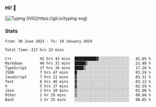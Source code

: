 ### Hi!  👋

[![Typing SVG](https://readme-typing-svg.herokuapp.com?font=Fira+Code&pause=1000&width=435&lines=Hello!+I'm+Texiwustion.)](https://git.io/typing-svg)

### Stats

<!--START_SECTION:waka-->

```txt
From: 30 June 2023 - To: 19 January 2024

Total Time: 217 hrs 23 mins

C++             92 hrs 43 mins  ██████████▓░░░░░░░░░░░░░░   42.65 %
Markdown        46 hrs 31 mins  █████▒░░░░░░░░░░░░░░░░░░░   21.40 %
TypeScript      37 hrs 34 mins  ████▒░░░░░░░░░░░░░░░░░░░░   17.28 %
JSON            7 hrs 47 mins   █░░░░░░░░░░░░░░░░░░░░░░░░   03.59 %
JavaScript      7 hrs 11 mins   ▓░░░░░░░░░░░░░░░░░░░░░░░░   03.31 %
Text            6 hrs 46 mins   ▓░░░░░░░░░░░░░░░░░░░░░░░░   03.12 %
V               5 hrs 37 mins   ▓░░░░░░░░░░░░░░░░░░░░░░░░   02.59 %
Java            2 hrs 10 mins   ▒░░░░░░░░░░░░░░░░░░░░░░░░   01.00 %
Other           1 hr 28 mins    ▒░░░░░░░░░░░░░░░░░░░░░░░░   00.68 %
Bash            1 hr 25 mins    ░░░░░░░░░░░░░░░░░░░░░░░░░   00.65 %
```

<!--END_SECTION:waka-->
